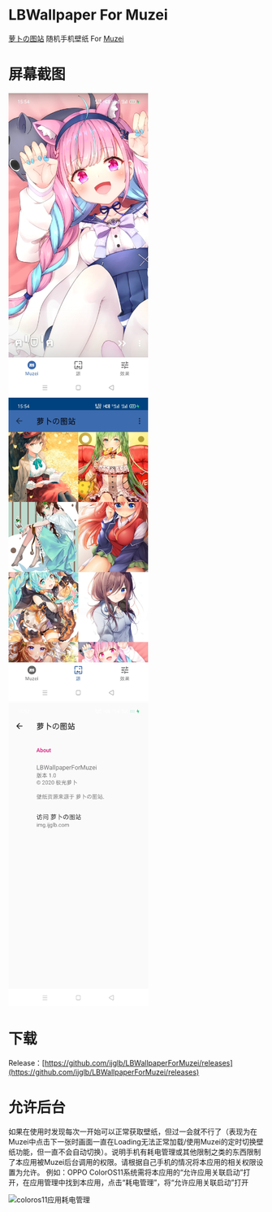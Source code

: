 # LBWallpaper For Muzei
[萝卜の图站](https://img.ijglb.com/) 随机手机壁纸 For [Muzei](https://muzei.co/)

# 屏幕截图
<div>
   <img src="art/01.jpg" width="275" alt="screenshot 1">
   <img src="art/02.jpg" width="275" alt="screenshot 2">
   <img src="art/03.jpg" width="275" alt="screenshot 3">
</div>

# 下载
Release：[https://github.com/ijglb/LBWallpaperForMuzei/releases](https://github.com/ijglb/LBWallpaperForMuzei/releases)

# 允许后台
如果在使用时发现每次一开始可以正常获取壁纸，但过一会就不行了（表现为在Muzei中点击下一张时画面一直在Loading无法正常加载/使用Muzei的定时切换壁纸功能，但一直不会自动切换）。说明手机有耗电管理或其他限制之类的东西限制了本应用被Muzei后台调用的权限。请根据自己手机的情况将本应用的相关权限设置为允许。
例如：OPPO ColorOS11系统需将本应用的“允许应用关联启动”打开，在应用管理中找到本应用，点击“耗电管理”，将“允许应用关联启动”打开
<div>
   <img src="hdgl.png" width="275" alt="coloros11应用耗电管理">
</div>
